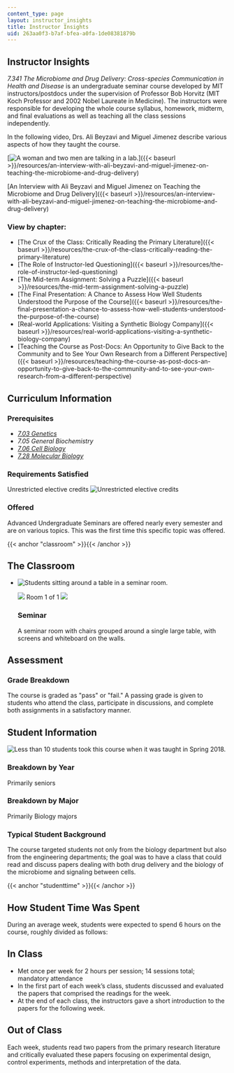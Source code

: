 ```yaml
---
content_type: page
layout: instructor_insights
title: Instructor Insights
uid: 263aa0f3-b7af-bfea-a0fa-1de08381879b
---
```


Instructor Insights
-------------------

_7.341 The Microbiome and Drug Delivery: Cross-species Communication in Health and Disease_ is an undergraduate seminar course developed by MIT instructors/postdocs under the supervision of Professor Bob Horvitz (MIT Koch Professor and 2002 Nobel Laureate in Medicine). The instructors were responsible for developing the whole course syllabus, homework, midterm, and final evaluations as well as teaching all the class sessions independently.

In the following video, Drs. Ali Beyzavi and Miguel Jimenez describe various aspects of how they taught the course.

[![A woman and two men are talking in a lab.](BASEURL_PLACEHOLDER/resources/full_video)]({{< baseurl >}}/resources/an-interview-with-ali-beyzavi-and-miguel-jimenez-on-teaching-the-microbiome-and-drug-delivery)

[An Interview with Ali Beyzavi and Miguel Jimenez on Teaching the Microbiome and Drug Delivery]({{< baseurl >}}/resources/an-interview-with-ali-beyzavi-and-miguel-jimenez-on-teaching-the-microbiome-and-drug-delivery)

### View by chapter:

*   [The Crux of the Class: Critically Reading the Primary Literature]({{< baseurl >}}/resources/the-crux-of-the-class-critically-reading-the-primary-literature)
*   [The Role of Instructor-led Questioning]({{< baseurl >}}/resources/the-role-of-instructor-led-questioning)
*   [The Mid-term Assignment: Solving a Puzzle]({{< baseurl >}}/resources/the-mid-term-assignment-solving-a-puzzle)
*   [The Final Presentation: A Chance to Assess How Well Students Understood the Purpose of the Course]({{< baseurl >}}/resources/the-final-presentation-a-chance-to-assess-how-well-students-understood-the-purpose-of-the-course)
*   [Real-world Applications: Visiting a Synthetic Biology Company]({{< baseurl >}}/resources/real-world-applications-visiting-a-synthetic-biology-company)
*   [Teaching the Course as Post-Docs: An Opportunity to Give Back to the Community and to See Your Own Research from a Different Perspective]({{< baseurl >}}/resources/teaching-the-course-as-post-docs-an-opportunity-to-give-back-to-the-community-and-to-see-your-own-research-from-a-different-perspective)

Curriculum Information
----------------------

### Prerequisites

*   [_7.03 Genetics_](/courses/7-03-genetics-fall-2004/)
*   _7.05 General Biochemistry_
*   [_7.06 Cell Biology_](/courses/7-06-cell-biology-spring-2007/)
*   [_7.28 Molecular Biology_](/courses/7-28-molecular-biology-spring-2005/)

### Requirements Satisfied

Unrestricted elective credits ![Unrestricted elective credits](/images/educator/icon-question-unrestrict.png)

### Offered

Advanced Undergraduate Seminars are offered nearly every semester and are on various topics. This was the first time this specific topic was offered.

{{< anchor "classroom" >}}{{< /anchor >}}

The Classroom
-------------

*   ![Students sitting around a table in a seminar room.](BASEURL_PLACEHOLDER/resources/7-341_classroom)
    
    ![](/images/educator/classroom_prev_dim.png) Room 1 of 1 ![](/images/educator/classroom_next_dim.png)
    
    ### Seminar
    
    A seminar room with chairs grouped around a single large table, with screens and whiteboard on the walls.
    

Assessment
----------

### Grade Breakdown

The course is graded as "pass" or "fail." A passing grade is given to students who attend the class, participate in discussions, and complete both assignments in a satisfactory manner.

Student Information
-------------------

![Less than 10 students took this course when it was taught in Spring 2018.](BASEURL_PLACEHOLDER/resources/less-than-10)

### Breakdown by Year

Primarily seniors

### Breakdown by Major

Primarily Biology majors

### Typical Student Background

The course targeted students not only from the biology department but also from the engineering departments; the goal was to have a class that could read and discuss papers dealing with both drug delivery and the biology of the microbiome and signaling between cells.

{{< anchor "studenttime" >}}{{< /anchor >}}

How Student Time Was Spent
--------------------------

During an average week, students were expected to spend 6 hours on the course, roughly divided as follows:

In Class
--------

*   Met once per week for 2 hours per session; 14 sessions total; mandatory attendance
*   In the first part of each week’s class, students discussed and evaluated the papers that comprised the readings for the week.
*   At the end of each class, the instructors gave a short introduction to the papers for the following week.

Out of Class
------------

Each week, students read two papers from the primary research literature and critically evaluated these papers focusing on experimental design, control experiments, methods and interpretation of the data.